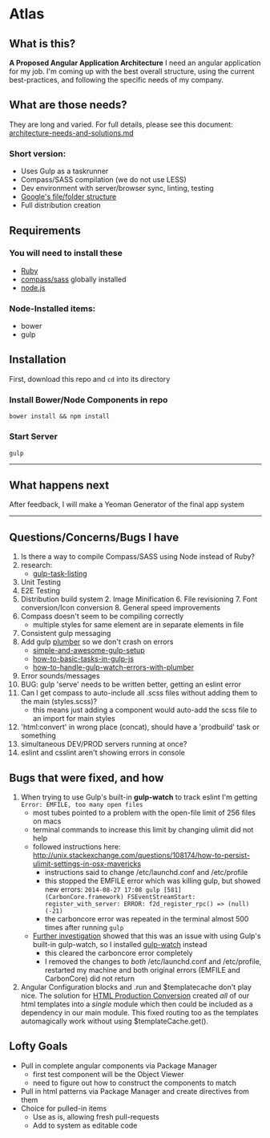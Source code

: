 Atlas
=====


## What is this?
**A Proposed Angular Application Architecture**
I need an angular application for my job. I'm coming up with the best overall structure, using the current best-practices, and following the specific needs of my company.

## What are those needs?
They are long and varied. For full details, please see this document:
[architecture-needs-and-solutions.md](architecture-needs-and-solutions.md)
### Short version:
* Uses Gulp as a taskrunner
* Compass/SASS compilation (we do not use LESS)
* Dev environment with server/browser sync, linting, testing
* [Google's file/folder structure](https://docs.google.com/a/scottnath.com/document/d/1XXMvReO8-Awi1EZXAXS4PzDzdNvV6pGcuaF4Q9821Es/pub)
* Full distribution creation

## Requirements

### You will need to install these
* [Ruby](http://www.ruby-lang.org/en/downloads/)
* [compass/sass](http://compass-style.org/install/) globally installed
* [node.js](http://nodejs.org)

### Node-Installed items:
* bower
* gulp

## Installation

First, download this repo and ```cd``` into its directory

### Install Bower/Node Components in repo
```bower install && npm install```

### Start Server

```gulp ```


---

## What happens next
After feedback, I will make a Yeoman Generator of the final app system

---

## Questions/Concerns/Bugs I have
1. Is there a way to compile Compass/SASS using Node instead of Ruby?
2. research:
    * [gulp-task-listing](https://www.npmjs.org/package/gulp-task-listing)
4. Unit Testing
5. E2E Testing
6. Distribution build system
    2. Image Minification
    6. File revisioning
    7. Font conversion/Icon conversion
    8. General speed improvements
7. Compass doesn't seem to be compiling correctly
    * multiple styles for same element are in separate elements in file
8. Consistent gulp messaging
11. Add gulp [plumber](https://github.com/floatdrop/gulp-plumber) so we don't crash on errors
    * [simple-and-awesome-gulp-setup](http://www.kycosoftware.com/blog/article/simple-and-awesome-gulp-setup)
    * [how-to-basic-tasks-in-gulp-js](http://ilikekillnerds.com/2014/07/how-to-basic-tasks-in-gulp-js/)
    * [how-to-handle-gulp-watch-errors-with-plumber](http://cameronspear.com/blog/how-to-handle-gulp-watch-errors-with-plumber)
13. Error sounds/messages
14. BUG: gulp 'serve' needs to be written better, getting an eslint error
15. Can I get compass to auto-include all .scss files without adding them to the main (styles.scss)? 
    * this means just adding a component would auto-add the scss file to an import for main styles
16. 'html:convert' in wrong place (concat), should have a 'prodbuild' task or something
17. simultaneous DEV/PROD servers running at once?
18. eslint and csslint aren't showing errors in console

## Bugs that were fixed, and how
1. When trying to use Gulp's built-in **gulp-watch** to track eslint I'm getting ```Error: EMFILE, too many open files```
    * most tubes pointed to a problem with the open-file limit of 256 files on macs
    * terminal commands to increase this limit by changing ulimit did not help
    * followed instructions here: http://unix.stackexchange.com/questions/108174/how-to-persist-ulimit-settings-in-osx-mavericks
        * instructions said to change /etc/launchd.conf and /etc/profile
        * this stopped the EMFILE error which was killing gulp, but showed new errors: 
        ```2014-08-27 17:08 gulp [581] (CarbonCore.framework) FSEventStreamStart: register_with_server: ERROR: f2d_register_rpc() => (null) (-21)```
        * the carboncore error was repeated in the terminal almost 500 times after running ```gulp```
    * [Further investigation](https://github.com/floatdrop/gulp-watch/issues/7) showed that this was an issue with using Gulp's built-in gulp-watch, so I installed [gulp-watch](https://www.npmjs.org/package/gulp-watch) instead
        * this cleared the carboncore error completely
        * I removed the changes to *both* /etc/launchd.conf and /etc/profile, restarted my machine and both original errors (EMFILE and CarbonCore) did not return
2. Angular Configuration blocks and .run and $templatecache don't play nice. The solution for [HTML Production Conversion](architecture-needs-and-solutions.md#html-convert) created *all* of our html templates into a *single* module which then could be included as a dependency in our main module. This fixed routing too as the templates automagically work without using $templateCache.get().

## Lofty Goals
* Pull in complete angular components via Package Manager
    * first test component will be the Object Viewer
    * need to figure out how to construct the components to match
* Pull in html patterns via Package Manager and create directives from them
* Choice for pulled-in items
    * Use as is, allowing fresh pull-requests
    * Add to system as editable code
